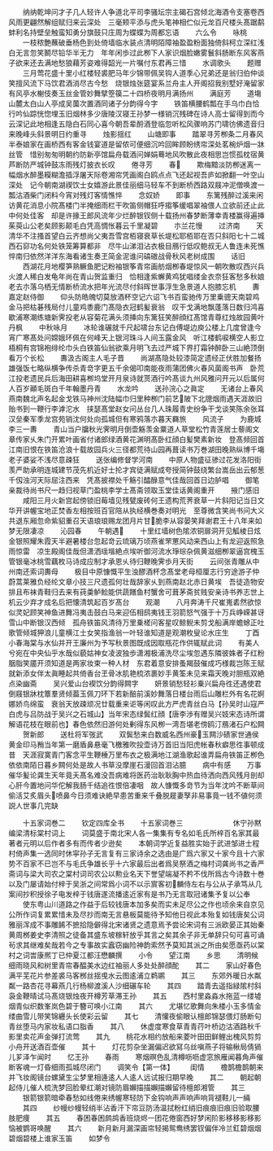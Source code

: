 <!-- { "loadSidebar": true } -->
　　纳纳乾坤问才子几人轻许人争道北平司李骚坛宗主碣石宫倾北海酒令支塞卷西风雨更翩然解组赋归来云深处　三毫颊平添与虎头笔神相伫似元龙百尺楼头髙踞鹬蚌利名持壁垒触蛮知勇分旗鼓只庄周为蝶蝶为周都忘语
　　六么令
　　咏桃
　　一枝秾艶蘸破垂杨色到处倚墙临水装点清明陌障袖盈盈粉面独倚斜柯立深红浅白无言忽笑鬭尽铅华半无力　年年闲歩过此栁下人家识烟脸嫩雾鬟斜肠断东风客燕子欲来还去满地愁狼藉芳姿难得韶光一片嘱付东君再三惜
　　水调歌头
　　题赠
　　三月莺花盛十里小红楼轻裘肥马年少锦带佩吴钩人道季心兄弟还是翁归伯仲谈笑擅风流下马饮君酒消尽古今愁　烧银烛张筵宴系兰舟主人开阁招我别墅好淹留家有风亭水榭伎奏玉丝金管妙舞擘箜篌二十四桥夜明月满扬州
　　满庭芳
　　道塲山麓太白山人亭成吴薗次置酒同诸子分韵得今字
　　铁笛横腰鹤瓢在手乌巾白恰行吟仙踪恍惚埋玉旧烟林多少唐陵汉寝王孙梦一様销沉残碑在诗人高士留得到而今　云深记此地相逢五隐白石同心喜今朝吾辈酹酒登临忽听松风骤响苏门啸彷佛遗音归来晚峰头斜景明日约重寻
　　烛影揺红
　　山塘即事
　　踏翠寻芳栁条二月春风半泰娘家在画桥西有客金钱宴道是留侬可便细沉吟回眸顾盼绣帘深处茗椀炉烟一牀丝管　惜别匆匆明朝约防新亭馆扁舟载酒问婵娟蓦地风吹散此夜相思岂惯孤枕宿黄芦断防严城钟鼓冻雨残灯披衣长叹
　　倦寻芳
　　春
　　欺梅黯淡防栁迷离一幅烟水醉墨糢糊澹插浮屠天际卷湘帘凭画阁白鸥点点飞还起视吾庐如掀翻一叶空山深处　记今朝南湖禊饮士女嬉游此景佳丽细马轻车不到断桥西路双屐冲泥僧唤渡一瓢沽酒柴门闭料今宵对残灯客情憔悴
　　念奴娇
　　即事
　　东篱残醉过溪来闲访黄花消息小院髙楼门半掩细雨栏干吹笛侧帽狂呼搊筝缓唱翠袖偎人立欲前还止此中何处佳客　却是许掾王郎风流年少烂醉银钗侧十载扬州春梦断薄幸青楼赢得遍挿茱萸山公老矣顾影颠毛白凭高惆怅暮云千里凝碧
　　朩兰花慢
　　过济南
　　天清华不注搔首望白云齐想尚父夷吾雪宫栢寝衰草长堤松耶栢耶在否只斜阳七十二城西石窌功名何处铁笼筹算都非　尽牛山涕泪沾衣极目鴈行低叹鲍叔无人鲁连未死憔悴南归依然洋洋东海看诸生奏玊简金泥谁问碻磝战骨秋风老树成围
　　话旧
　　西湖花月地樱笋熟鳜鱼肥记粉袖银筝青帘画舫烟栁春堤惊风一朝吹散叹西兴兵火渡人稀白发龟年尚在青山贺监重归　恰相逢紫蠏黄鸡犹唱缕金衣奈狂客愁多秋娘老去朩落乌栖无情断桥流水把年光流尽付斜晖世事浮生急景道人抱膝忘机
　　夀嘉定赵侍御
　　仰头防皓魄切莫放酒杯空记六诏飞书百蛮驰传万里乗骢天南碧鸡金马把枯碁残局付儿童鸡黍鹿门髙隐衣冠鹤髪衰翁　叹干戈满地飘蓬落日数归鸿喜歇浦寒潮练塘新霁投老从容菊花满头须挿向东篱狂笑醉顔红髙馆青尊红烛故园黄叶丹枫
　　中秋咏月
　　冰轮谁碾就千尺起啸台东记白傅堤边庾公楼上几度曾逢今宵广寒髙处问嫦娥环佩在何峰天上银河珠斗人间玉露金风　听江楼鹤唳横空人影立梧桐有宫锦袍绯纶巾头白铁笛仙翁欲乘月明飞去过严城下界打霜钟醉卧三山絶顶倒看万个长松
　　夀汲古阁主人毛子晋
　　尚湖髙隐处较漆简定遗经正伏胜加餐扬雄强饭七略纵横争传杀青竒字更五千余偈叩南能夜雨蒲团佛火春风菌阁书声　卧荒江投老遗民兵后海田耕喜栁坞堂开月泉诗就贳酒行吟髙谈九州风雅问开元以后属何人百岁顚毛斑白千年翰墨丹青
　　水龙吟
　　送孙浣心之眞定
　　无诸台上春风燕南魏北声名起金戈铁马神州沈陆幅巾归里种栁门前艺陂下北牕烟雨遇天涯故旧贻书到一鞭行李滹沱水　挟瑟髙堂赵女问丛台几人珠履青史纷争干戈谈笑陈余张耳汉垒秦军季龙宫苑销沈何处向孤城但有寒鸦落朩暮天羇旅
　　风流子
　　为鹿城李三一夀
　　青山当户牖秋光霁明月倒壶觞羡金粟道人草堂松竹青莲居士藜阁文章传家乆朱门开累叶画省付诸郎绿酒黄花渊明髙卧红顔白髪樊素新妆　登髙频回首江南旧恨在铁笛沧浪十载故园兵火三径都荒待山园再葺读书万巻湖田晚熟纵博千塲老子婆娑不浅尽意疎狂
　　送张编修督学河南
　　中原人物盛征骖过花发洛阳街羡严助承明连城建节茂先机近好士抡才宾徒满赋成夸授简钟鼓绕繁台嵩岳出云郁葱千仭浊河天际屈注西来　凭髙披襟处千觞引醽醁意气佳哉回首日边胪唱
　　御笔亲裁待尚书尺一趋归视草门盈桃李学士髙斋领取玉堂佳话黄阁重开
　　掖门感旧
　　咸阳三月火新宫起傍锁旧莓墙见残甓废砖何王遗构荒荠衰草一片斜阳记当日文华开讲幄宝地正焚香左相按班百官陪从执经横巻奏对明光　至尊微含笑尚书问大义共退东厢忽命紫貂重召天语琅琅赐龙团月片甘脆李从容晏笑拜谢君王十八年来如梦无限凄凉
　　沁园春
　　午朝遇
　　十里红墙树色隂浓铜扉洞开见觚棱日炫金银照耀朱霞天半避暑楼台忽起竒云琉璃万顷燕雀罘罳风动来西山上有龙迎返照急雨惊雷　凉生殿阁佳哉但潇洒瑶堦絶点埃听御河流水琤琮杂佩黄滋细栁翠逼宫槐玉管银毫冰桃雪藕枚马诗成应制才承恩乆待归鞭晚霁歩月天街
　　云间张青雕从中州南还索词夀母
　　极目中原慷慨平生浊醪酒杯念髙堂老母桓厘志行穷途游子仲蔚蒿莱雅负经纶文章小技三尺遗孤何壮哉辞家乆到燕南赵北赤日黄埃　吾徒造物安排且布袜青鞋归去来有莼羮鲈鲙能供蔬饍鱼村蟹舍可葺茅斋贫贱安亲诗书养志世上机云少弃才成名后把懐清筑起百岁髙台
　　观潮
　　八月奔涛千尺崔嵬砉然欲惊似灵妃顾笑神鱼进舞冯夷击鼓白马来迎伍相鸱夷钱王羽箭怒气强于十万兵峥嵘甚讶雪山中断银汉西倾　孤舟铁笛风清待万里乗槎问客星叹鲸鲵未剪戈船满岸蟾蜍正吐歌管倾城狎浪儿童横江士女笑指渔翁一叶轻谁知道是观潮枚叟论水庄生
　　丁酉小春海棠与水仙并开王廉州为予写秋景图既成因取瓶花作供辄赋此词
　　有美人兮宛在中央仙乎水哉似藐姑神女凌波独歩潇湘极浦洗尽尘埃忽遇东隣彼姝者子红粉胭脂笑靥开须知道是两家妆束一种人材　东君着意安排蚤羯鼓催成巧様裁岂陈王赋就新添女伴太眞睡起共倚香台玊骨冰肌艳梳浓裹妙手黄筌未见来霜天晚对胆瓶双絶点染幽斋
　　吴兴爱山台褉饮分韵得闗字
　　妍景销愁轻衫乗兴扁舟徃还遇使君倒屐银牀枕簟羣贤倾葢玉佩刀环下若新醅前溪妙舞落日楼台雨后山雕栏外有名花婀娜娇鸟绵蛮　衰翁天放疎顽况廿载重来讵等闲叹此方严虎青丝白马【孙吴时山寇严白虎与吕防战于吴兴之石城山】当年宋态绿鬓红顔【唐李渉有赠吴兴妓宋态诗所谓解语花枝在眼前也】春色依然旧游何处剰得东风栁一湾吾堪老傍鸥汀鴈渚石户松闗
　　贺新郎
　　送杜将军弢武
　　双鬓愁来白数威名西州豪玉闗沙碛家世通侯黄金印马矟当年第一磨盾鼻悬毫飞檄雅吹投壶诗万首旧当阳虎帐春秋癖思徃事顿成昔　天涯寂寞青门客念平生鞭棰万里布衣之极满地江湖渔歌起谁弄扁舟铁笛正栁色依依南陌日暮乡闗何处是故人书草没摩崖石漫回首泪沾臆
　　病中有感
　　万事催华髪论龚生天年竟夭髙名难没吾病难将医药治耿耿胸中热血待洒向西风残月剖却心肝今置地问华佗解我肠千结追徃恨倍凄咽　故人慷慨多竒节为当年沈吟不断草间偷活艾炙眉头喷鼻今日须难诀絶早患苦重来千叠脱屣妻孥非易事竟一钱不値何须説人世事几完缺

　　十五家词巻二
　　钦定四库全书
　　十五家词巻三　　　　　　　休宁孙黙编梁清标棠村词上
　　词莫盛于南北宋人各一集集有专名如毛氏所梓百名家其最著者元明以后作者多有而传者少逊矣
　　本朝词学近复益胜实始于武进邹进士程村倚声集一选同时休寜孙子无言复有三家诗余之选由是广爲六家又十家今且十六家势不百家不已岂不与毛氏争雄长乎十六家最后出者爲吴祭酒之梅村词龚尚书之香严斋词与梁大司农之棠村词司农公以勲业名天下誉望端凝不矜不伐所爲古今诗数十巻以及门屡请始付梓于吴浙之间常爲小词不以示賔客初麟侍左右与公从子承笃从几案间抄积授徐子电发梓于钱唐遂流播逺近家有是书乃无言取冠诸集予复以公奉
　　使东粤山川道路之作益于后较钱唐本加多矣而实未足尽公之作也顷余来自京见公所作词复累累惜未及尽抄而南无言悬板莫能待予知他日视此本殆复如钱唐矣公词雅丽浑成不事雕餙不摭拾隐僻得北宋诸贤之遗意焉予尝论宋词有三派欧晏正其始秦黄周桞姜史李清照之徒备其盛东坡稼轩放乎其言之矣其余子非无单辞只句可喜可诵茍求其继难矣哉若今之专事故实蠧窃幽险神韵索然予莫知其派之所由矣愿亟药以棠村之词旹康熈丁已仲夏江都汪懋麟撰
　　小令
　　望江南
　　乡思
　　清明候细雨晓风和树里青帘春醖美水边红袖丽人多处处醉顔酡
　　其二
　　家山好春色满平芜花片参差裘马客桞丝揺曵水云图逺浦立鹈鹕
　　其三
　　东郊外暖日水粼粼一路杏花寻幕燕几行杨柳渡溪人沙细碾车轮
　　其四
　　踏青去遥指緑隂村斜袅金鞭晴试马髙烧银烛夜开樽芳草滞王孙
　　其五
　　西村里淼淼水拖蓝一缕墟烟青似织数峯岚色碧于簪可唤小江南
　　其六
　　尤堪忆歌舞向朱楼小玉多情金缕曲雪儿带笑锦纒头长使彩云留
　　其七
　　清懽夜偷眼认檀郎锦瑟偎灯肠断句青丝堕马内家妆私语口脂香
　　其八
　　休虚度寒食草青青荇叶桥边沽酒路秋千影里卖花声金弹打流莺
　　其九
　　桃花水相约放船来菱叶田田鲜鲤出槐风剪剪小舟开送酒百壶催
　　其十
　　灯花剪杂坐漏偏迟欲冩乌丝嗔燕子将输楸局倩猧儿芗泽乍闻时
　　忆王孙
　　春雨
　　寒烟暝色乱清樽呖呖虚窓旅雁闻暮角声催断客魂一灯昏细雨孤城尽闭门
　　调笑令【第一体】
　　闺情
　　檐鹊檐鹊朝来并飞妆阁镜台螺黛生尘梦里相逄逺人人逺人远试报归期早晚
　　其二
　　朝起朝起侍儿催人梳洗梦回脸晕红潮对镜防眉嬾描描嬾描嬾留待檀郎湘管
　　其三
　　银箭银箭暗牵春愁如线倦来绣幄寒轻防下金钩响声声响声响背褪鞋儿一緉
　　其四
　　纱幔纱幔轻绡半沾香汗下帘豆防汤温拭粉红绡旧痕痕旧痕旧验取腰肢肥痩
　　其五
　　春困春困鹧鸪香班烧烬一团花倦窗西好梦闲阶影移移影移影恼被鹦哥唤醒
　　其六
　　新月新月漏深画帘轻揭鸳鸯绣罢钗偏伴冷兰釭碧烟烟碧烟碧楼上谁家玉笛
　　如梦令
